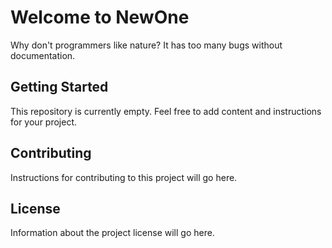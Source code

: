 # Welcome to NewOne

Why don't programmers like nature? It has too many bugs without documentation.

## Getting Started

This repository is currently empty. Feel free to add content and instructions for your project.

## Contributing

Instructions for contributing to this project will go here.

## License

Information about the project license will go here.
